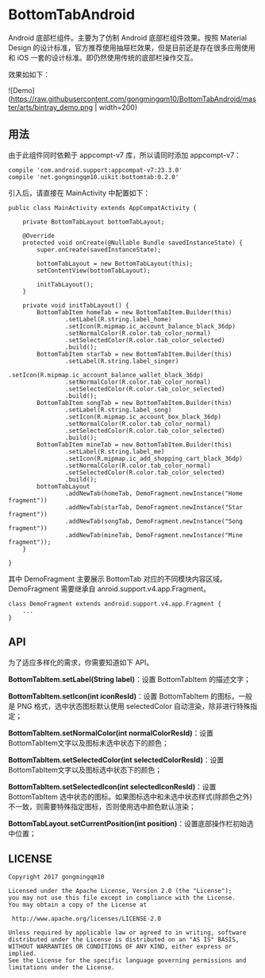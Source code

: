 # BottomTabAndroid

Android 底部栏组件。主要为了仿制 Android 底部栏组件效果。按照 Material Design 的设计标准，官方推荐使用抽屉栏效果，但是目前还是存在很多应用使用和 iOS 一套的设计标准。即仍然使用传统的底部栏操作交互。

效果如如下：

![Demo](https://raw.githubusercontent.com/gongmingqm10/BottomTabAndroid/master/arts/bintray_demo.png | width=200)


## 用法

由于此组件同时依赖于 appcompt-v7 库，所以请同时添加 appcompt-v7：

```
compile 'com.android.support:appcompat-v7:23.3.0'
compile 'net.gongmingqm10.uikit:bottomtab:0.2.0'
```

引入后，请直接在 MainActivity 中配置如下：

```
public class MainActivity extends AppCompatActivity {

    private BottomTabLayout bottomTabLayout;

    @Override
    protected void onCreate(@Nullable Bundle savedInstanceState) {
        super.onCreate(savedInstanceState);

        bottomTabLayout = new BottomTabLayout(this);
        setContentView(bottomTabLayout);

        initTabLayout();
    }

    private void initTabLayout() {
        BottomTabItem homeTab = new BottomTabItem.Builder(this)
                .setLabel(R.string.label_home)
                .setIcon(R.mipmap.ic_account_balance_black_36dp)
                .setNormalColor(R.color.tab_color_normal)
                .setSelectedColor(R.color.tab_color_selected)
                .build();
        BottomTabItem starTab = new BottomTabItem.Builder(this)
                .setLabel(R.string.label_singer)
                .setIcon(R.mipmap.ic_account_balance_wallet_black_36dp)
                .setNormalColor(R.color.tab_color_normal)
                .setSelectedColor(R.color.tab_color_selected)
                .build();
        BottomTabItem songTab = new BottomTabItem.Builder(this)
                .setLabel(R.string.label_song)
                .setIcon(R.mipmap.ic_account_box_black_36dp)
                .setNormalColor(R.color.tab_color_normal)
                .setSelectedColor(R.color.tab_color_selected)
                .build();
        BottomTabItem mineTab = new BottomTabItem.Builder(this)
                .setLabel(R.string.label_me)
                .setIcon(R.mipmap.ic_add_shopping_cart_black_36dp)
                .setNormalColor(R.color.tab_color_normal)
                .setSelectedColor(R.color.tab_color_selected)
                .build();
        bottomTabLayout
                .addNewTab(homeTab, DemoFragment.newInstance("Home fragment"))
                .addNewTab(starTab, DemoFragment.newInstance("Star fragment"))
                .addNewTab(songTab, DemoFragment.newInstance("Song fragment"))
                .addNewTab(mineTab, DemoFragment.newInstance("Mine fragment"));
    }

}
```

其中 DemoFragment 主要展示 BottomTab 对应的不同模块内容区域。DemoFragment 需要继承自 anroid.support.v4.app.Fragment。

```
class DemoFragment extends android.support.v4.app.Fragment {
    ...
}
```

## API

为了适应多样化的需求，你需要知道如下 API。

**BottomTabItem.setLabel(String label)**：设置 BottomTabItem 的描述文字；

**BottomTabItem.setIcon(int iconResId)**：设置 BottomTabItem 的图标，一般是 PNG 格式，选中状态图标默认使用 selectedColor 自动渲染，除非进行特殊指定；

**BottomTabItem.setNormalColor(int normalColorResId)**：设置 BottomTabItem文字以及图标未选中状态下的颜色；

**BottomTabItem.setSelectedColor(int selectedColorResId)**：设置 BottomTabItem文字以及图标选中状态下的颜色；

**BottomTabItem.setSelectedIcon(int selectedIconResId)**：设置 BottomTabItem 选中状态的图标。如果图标选中和未选中状态样式(除颜色之外)不一致，则需要特殊指定图标，否则使用选中颜色默认渲染；

**BottomTabLayout.setCurrentPosition(int position)**：设置底部操作栏初始选中位置；


## LICENSE

```
Copyright 2017 gongmingqm10

Licensed under the Apache License, Version 2.0 (the "License");
you may not use this file except in compliance with the License.
You may obtain a copy of the License at

 http://www.apache.org/licenses/LICENSE-2.0

Unless required by applicable law or agreed to in writing, software
distributed under the License is distributed on an "AS IS" BASIS,
WITHOUT WARRANTIES OR CONDITIONS OF ANY KIND, either express or implied.
See the License for the specific language governing permissions and
limitations under the License.
```